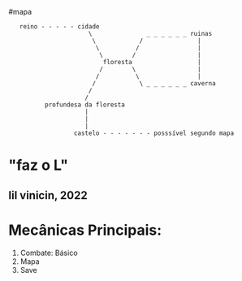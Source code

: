 #mapa

       reino - - - - - cidade
                          \               _ _ _ _ _ _ ruinas
                           \            /               |
                            \          /                |
                             \        /                 |
                              floresta                  |
                             /        \                 |
                            /          \                |
                           /            \ _ _ _ _ _ _ caverna
                          /
                         /                 
              profundesa da floresta
                         |
                         |
                         |
                      castelo - - - - - - - posssível segundo mapa


# "faz o L"
## lil vinicin, 2022

# Mecânicas Principais:
1. Combate: Básico
2. Mapa
3. Save